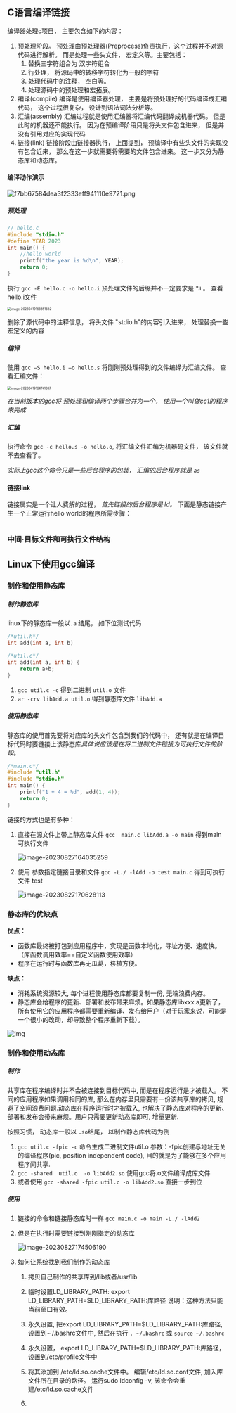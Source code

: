 ## C语言编译链接

编译器处理c项目， 主要包含如下的内容：

1. 预处理阶段。 预处理由预处理器(Preprocess)负责执行，这个过程并不对源代码进行解析。 而是处理一些头文件， 宏定义等。主要包括：
   1. 替换三字符组合为 双字符组合
   2. 行处理， 将源码中的转移字符转化为一般的字符
   3. 处理代码中的注释， 空白等。
   4. 处理源码中的预处理和宏拓展。
2. 编译(compile)  编译是使用编译器处理， 主要是将预处理好的代码编译成汇编代码， 这个过程很复杂， 设计到语法词法分析等。
3. 汇编(assembly) 汇编过程就是使用汇编器将汇编代码翻译成机器代码。 但是此时的机器还不能执行。 因为在预编译阶段只是将头文件包含进来， 但是并没有引用对应的实现代码
4. 链接(link)  链接阶段由链接器执行， 上面提到， 预编译中有些头文件的实现没有包含近来， 那么在这一步就需要将需要的文件包含进来。 这一步又分为静态库和动态库。

#### 编译动作演示

![f7bb67584dea3f2333eff941110e9721.png](c编译链接过程.assets/f7bb67584dea3f2333eff941110e9721.png) 

##### 预处理

```c
// hello.c
#include "stdio.h"
#define YEAR 2023
int main() {
    //hello world
    printf("the year is %d\n", YEAR);
    return 0;
}
```

执行 `gcc -E hello.c -o hello.i`  预处理文件的后缀并不一定要求是 *.i 。 查看hello.i文件

<img src="c编译链接过程.assets/image-20230419163851682.png" alt="image-20230419163851682" style="zoom:50%;" /> 

删除了源代码中的注释信息， 将头文件 "stdio.h"的内容引入进来， 处理替换一些宏定义的内容



##### 编译

使用 `gcc –S hello.i –o hello.s` 将刚刚预处理得到的文件编译为汇编文件。 查看汇编文件：

<img src="c编译链接过程.assets/image-20230419164741037.png" alt="image-20230419164741037" style="zoom:50%;" /> 



*在当前版本的gcc将 预处理和编译两个步骤合并为一个， 使用一个叫做cc1的程序来完成*



##### 汇编

执行命令 `gcc -c hello.s -o hello.o`, 将汇编文件汇编为机器码文件， 该文件就不去查看了。

*实际上gcc这个命令只是一些后台程序的包装， 汇编的后台程序就是 `as`*





#### 链接link

链接属实是一个让人费解的过程， *首先链接的后台程序是 ld。* 下面是静态链接产生一个正常运行hello world的程序所需步骤：

```shell

```





### 中间·目标文件和可执行文件结构



## Linux下使用gcc编译

### 制作和使用静态库

##### 制作静态库

 linux下的静态库一般以`.a` 结尾， 如下位测试代码

```c
/*util.h*/
int add(int a, int b)

/*util.c*/
int add(int a, int b) {
    return a+b;
}
```

1. `gcc util.c -c`   得到二进制 `util.o`	 文件
2. `ar -crv libAdd.a util.o`   得到静态库文件 `libAdd.a`



##### 使用静态库

静态库的使用首先要将对应库的头文件包含到我们的代码中， 还有就是在编译目标代码时要链接上该静态库*具体说应该是在将二进制文件链接为可执行文件的阶段*。

```c
/*main.c*/
#include "util.h"
#include "stdio.h"
int main() {
    printf("1 + 4 = %d", add(1, 4));
    return 0;
}
```

链接的方式也是有多种：

1. 直接在源文件上带上静态库文件 `gcc  main.c libAdd.a -o main` 得到main 可执行文件

   ![image-20230827164035259](c编译链接过程.assets/image-20230827164035259.png)

2. 使用 参数指定链接目录和文件 `gcc -L./ -lAdd -o test main.c` 得到可执行文件 test

   ![image-20230827170628113](c编译链接过程.assets/image-20230827170628113.png)



### 静态库的优缺点

**优点：**

- 函数库最终被打包到应用程序中，实现是函数本地化，寻址方便、速度快。（库函数调用效率==自定义函数使用效率）
- 程序在运行时与函数库再无瓜葛，移植方便。

**缺点：**

- 消耗系统资源较大, 每个进程使用静态库都要复制一份, 无端浪费内存。
- 静态库会给程序的更新、部署和发布带来麻烦。如果静态库libxxx.a更新了，所有使用它的应用程序都需要重新编译、发布给用户（对于玩家来说，可能是一个很小的改动，却导致整个程序重新下载）。

![img](c编译链接过程.assets/v2-374e27283171a703e5ad04c485ea243b_1440w.webp) 



### 制作和使用动态库

##### 制作

共享库在程序编译时并不会被连接到目标代码中, 而是在程序运行是才被载入。 不同的应用程序如果调用相同的库, 那么在内存里只需要有一份该共享库的拷贝, 规避了空间浪费问题.动态库在程序运行时才被载入, 也解决了静态库对程序的更新、部署和发布会带来麻烦。用户只需要更新动态库即可, 增量更新.

按照习惯， 动态库一般以 `.so`结尾， 以制作静态库代码为例

1. `gcc util.c -fpic -c`   命令生成二进制文件util.o   参数：-fpic创建与地址无关的编译程序(pic, position independent code), 目的就是为了能够在多个应用程序间共享.  
2. `gcc -shared  util.o  -o libAdd2.so` 使用gcc将.o文件编译成库文件
3. 或者使用 `gcc -shared -fpic util.c -o libAdd2.so` 直接一步到位 



##### 使用

1. 链接的命令和链接静态库时一样 `gcc main.c -o main -L./ -lAdd2`

2. 但是在执行时需要链接到刚刚指定的动态库

   ![image-20230827174506190](c编译链接过程.assets/image-20230827174506190.png)

3. 如何让系统找到我们制作的动态库

   1. 拷贝自己制作的共享库到/lib或者/usr/lib
   2. 临时设置LD_LIBRARY_PATH: export LD_LIBRARY_PATH=$LD_LIBRARY_PATH:库路径 说明：这种方法只能当前窗口有效。
   3. 永久设置, 把export LD_LIBRARY_PATH=$LD_LIBRARY_PATH:库路径, 设置到∼/.bashrc文件中, 然后在执行 `. ~/.bashrc` 或 `source ~/.bashrc`
   4. 永久设置， export LD_LIBRARY_PATH=$LD_LIBRARY_PATH:库路径，设置到/etc/profile文件中
   5. 将其添加到 /etc/ld.so.cache文件中。 编辑/etc/ld.so.conf文件, 加入库文件所在目录的路径。 运行sudo ldconfig -v, 该命令会重建/etc/ld.so.cache文件

   1. 
